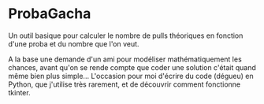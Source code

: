# ProbaGacha
Un outil basique pour calculer le nombre de pulls théoriques en fonction d'une proba et du nombre que l'on veut.

A la base une demande d'un ami pour modéliser mathématiquement les chances, avant qu'on se rende compte que coder une solution c'était quand même bien plus simple...
L'occasion pour moi d'écrire du code (dégueu) en Python, que j'utilise très rarement, et de découvrir comment fonctionne tkinter.
